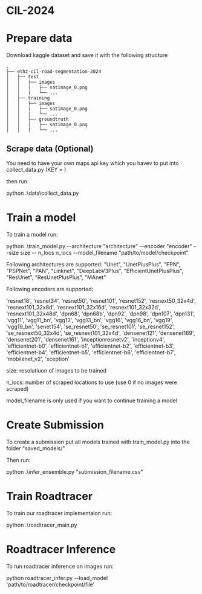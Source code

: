 # CIL-2024

# Prepare data
Download kaggle dataset and save it with the following structure 

```
.
├── ethz-cil-road-segmentation-2024
│   ├── test
│   │	├── images
│   │	|	├── satimage_0.png
│   │	|	└── ... 
│   ├── training
│   │	├── images
│   │	|	├── satimage_0.png
│   │	|	└── ... 
│   │	├── groundtruth
│   │	|	├── satimage_0.png
│   │	|	└── ... 
```


## Scrape data (Optional)
You need to have your own maps api key which you havev to put into collect_data.py (KEY = )

then run:

python .\data\collect_data.py
  

# Train a model
To train a model run:

python .\train_model.py --architecture "architecture" --encoder "encoder" --size size -- n_locs n_locs --model_filename "path/to/model/checkpoint"

Following architectures are supported:
"Unet", "UnetPlusPlus", "FPN", "PSPNet", "PAN", "Linknet", "DeepLabV3Plus", "EfficientUnetPlusPlus", "ResUnet", "ResUnetPlusPlus", "MAnet"

Following encoders are supported:

'resnet18',  'resnet34',  'resnet50',  'resnet101',  'resnet152',  'resnext50_32x4d',  'resnext101_32x8d',  'resnext101_32x16d', 'resnext101_32x32d',  'resnext101_32x48d',  'dpn68',  'dpn68b',  'dpn92',  'dpn98',  'dpn107',  'dpn131',  'vgg11',  'vgg11_bn', 'vgg13',  'vgg13_bn',  'vgg16',  'vgg16_bn',  'vgg19',  'vgg19_bn',  'senet154',  'se_resnet50',  'se_resnet101',  'se_resnet152',  'se_resnext50_32x4d',  'se_resnext101_32x4d',  'densenet121',  'densenet169',  'densenet201',  'densenet161',  'inceptionresnetv2',  'inceptionv4',  'efficientnet-b0',  'efficientnet-b1',  'efficientnet-b2',  'efficientnet-b3',  'efficientnet-b4',  'efficientnet-b5',  'efficientnet-b6',  'efficientnet-b7',  'mobilenet_v2',  'xception'

size: resolutiuon of images to be trained

n_locs: number of scraped locations to use (use 0 if no images were scraped)

model_filename is only used if you want to continue training a model

# Create Submission
To create a submission put all models trained with train_model.py into the folder "saved_models/"

Then run:

python .\infer_ensemble.py "submission_filename.csv"

# Train Roadtracer
To train our roadtracer implementaion run:

python .\roadtracer_main.py

# Roadtracer Inference
To run roadtracer inference on images run:

python roadtracer_infer.py --load_model 'path/to/roadtracer/checkpoint/file'
